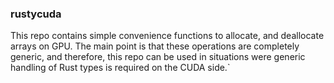 ### rustycuda

This repo contains simple convenience functions to allocate, and deallocate arrays on GPU. The main point is that these operations are completely generic, and therefore, this repo can be used in situations were generic handling of Rust types is required on the CUDA side.`
